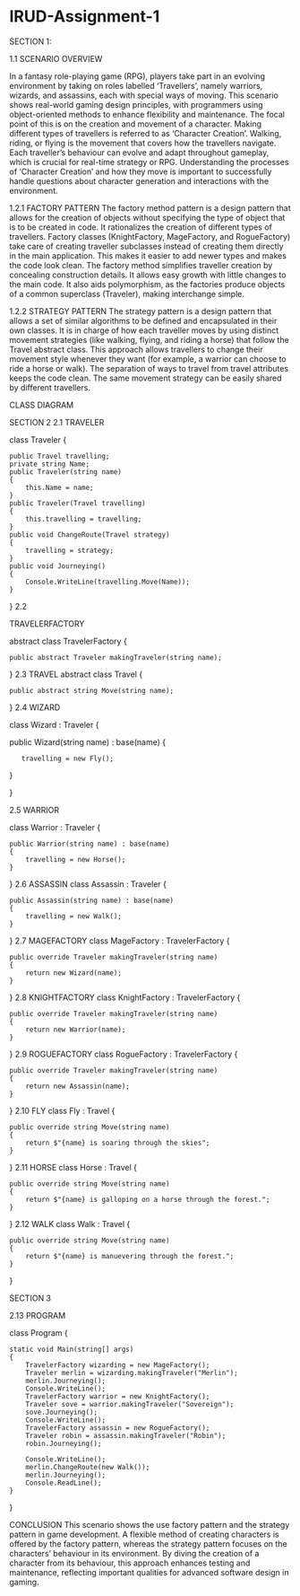 # IRUD-Assignment-1

 SECTION 1: 
 
1.1 SCENARIO OVERVIEW

In a fantasy role-playing game (RPG), players take part in an evolving environment by taking on roles labelled ‘Travellers’, namely warriors, wizards, and assassins, each with special ways of moving. This scenario shows real-world gaming design principles, with programmers using object-oriented methods to enhance flexibility and maintenance.
The focal point of this is on the creation and movement of a character. Making different types of travellers is referred to as ‘Character Creation’. Walking, riding, or flying is the movement that covers how the travellers navigate. Each traveller’s behaviour can evolve and adapt throughout gameplay, which is crucial for real-time strategy or RPG.
Understanding the processes of ‘Character Creation’ and how they move is important to successfully handle questions about character generation and interactions with the environment.

1.2.1 FACTORY PATTERN
The factory method pattern is a design pattern that allows for the creation of objects without specifying the type of object that is to be created in code. It rationalizes the creation of different types of travellers. Factory classes (KnightFactory, MageFactory, and RogueFactory) take care of creating traveller subclasses instead of creating them directly in the main application. This makes it easier to add newer types and makes the code look clean.
The factory method simplifies traveller creation by concealing construction details. It allows easy growth with little changes to the main code. It also aids polymorphism, as the factories produce objects of a common superclass (Traveler), making interchange simple.

1.2.2 STRATEGY PATTERN
The strategy pattern is a design pattern that allows a set of similar algorithms to be defined and encapsulated in their own classes. It is in charge of how each traveller moves by using distinct movement strategies (like walking, flying, and riding a horse) that follow the Travel abstract class.
This approach allows travellers to change their movement style whenever they want (for example, a warrior can choose to ride a horse or walk). The separation of ways to travel from travel attributes keeps the code clean. The same movement strategy can be easily shared by different travellers.

CLASS DIAGRAM
 



SECTION 2
2.1 TRAVELER

class Traveler
{

    public Travel travelling;
    private string Name;
    public Traveler(string name)
    {
        this.Name = name;
    }
    public Traveler(Travel travelling)
    {
        this.travelling = travelling;
    }
    public void ChangeRoute(Travel strategy)
    {
        travelling = strategy;
    }
    public void Journeying()
    {
        Console.WriteLine(travelling.Move(Name));
    }
    
}
2.2 

TRAVELERFACTORY

abstract class TravelerFactory
{

    public abstract Traveler makingTraveler(string name);
    
}
2.3
TRAVEL
abstract class Travel
{

    public abstract string Move(string name);
    
}
2.4
WIZARD

class Wizard : Traveler
{

   public Wizard(string name) : base(name)
   {
   
       travelling = new Fly();
       
   }
   
}

2.5
WARRIOR

class Warrior : Traveler
{

    public Warrior(string name) : base(name)
    {
        travelling = new Horse();
    }
    
}
2.6 
ASSASSIN
class Assassin : Traveler
{

    public Assassin(string name) : base(name)
    {
        travelling = new Walk();
    }
    
}
2.7 
MAGEFACTORY
class MageFactory : TravelerFactory
{

    public override Traveler makingTraveler(string name)
    {
        return new Wizard(name);
    }
    
}
2.8 
KNIGHTFACTORY
class KnightFactory : TravelerFactory
{

    public override Traveler makingTraveler(string name)
    {
        return new Warrior(name);
    }
    
}
2.9
ROGUEFACTORY
class RogueFactory : TravelerFactory
{

    public override Traveler makingTraveler(string name)
    {
        return new Assassin(name);
    }
    
}
2.10 
FLY
class Fly : Travel
{

    public override string Move(string name)
    {
        return $"{name} is soaring through the skies";
    }
    
}
2.11
HORSE
class Horse : Travel
{

    public override string Move(string name)
    {
        return $"{name} is galloping on a horse through the forest.";
    }
    
}
2.12
WALK
class Walk : Travel
{

    public override string Move(string name)
    {
        return $"{name} is manuevering through the forest.";
    }
    
}


SECTION 3

2.13 PROGRAM

class Program
{

    static void Main(string[] args)
    {
        TravelerFactory wizarding = new MageFactory();
        Traveler merlin = wizarding.makingTraveler("Merlin");
        merlin.Journeying();
        Console.WriteLine();
        TravelerFactory warrior = new KnightFactory();
        Traveler sove = warrior.makingTraveler("Sovereign");
        sove.Journeying();
        Console.WriteLine();
        TravelerFactory assassin = new RogueFactory();
        Traveler robin = assassin.makingTraveler("Robin");
        robin.Journeying();

        Console.WriteLine();
        merlin.ChangeRoute(new Walk());
        merlin.Journeying();
        Console.ReadLine();
    }
    
}

CONCLUSION
This scenario shows the use factory pattern and the strategy pattern in game development. A flexible method of creating characters is offered by the factory pattern, whereas the strategy pattern focuses on the characters’ behaviour in its environment. By diving the creation of a character from its behaviour, this approach enhances testing and maintenance, reflecting important qualities for advanced software design in gaming.



 

